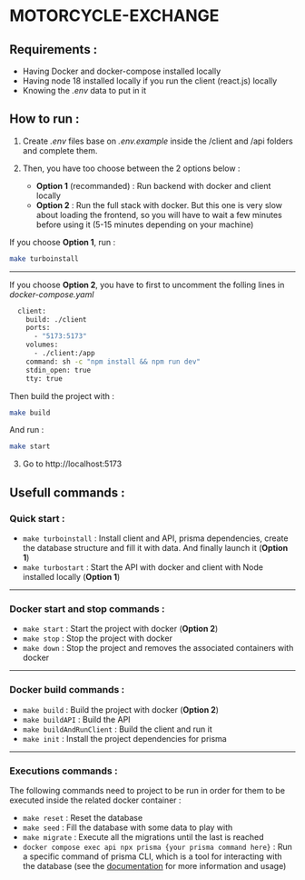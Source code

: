 # MOTORCYCLE-EXCHANGE

## Requirements :

- Having Docker and docker-compose installed locally
- Having node 18 installed locally if you run the client (react.js) locally
- Knowing the _.env_ data to put in it

## How to run :

1. Create _.env_ files base on _.env.example_ inside the /client and /api folders and complete them.

2. Then, you have too choose between the 2 options below :
   <br>
   - **Option 1** (recommanded) : Run backend with docker and client locally
   - **Option 2** : Run the full stack with docker. But this one is very slow about loading the frontend, so you will have to wait a few minutes before using it (5-15 minutes depending on your machine)

If you choose **Option 1**, run :

```bash
make turboinstall
```

---

If you choose **Option 2**, you have to first to uncomment the folling lines in _docker-compose.yaml_

```bash
  client:
    build: ./client
    ports:
      - "5173:5173"
    volumes:
      - ./client:/app
    command: sh -c "npm install && npm run dev"
    stdin_open: true
    tty: true
```

Then build the project with :

```bash
make build
```

And run :

```bash
make start
```

3.  Go to http://localhost:5173

## Usefull commands :

### Quick start :

- `make turboinstall` : Install client and API, prisma dependencies, create the database structure and fill it with data. And finally launch it (**Option 1**)
- `make turbostart` : Start the API with docker and client with Node installed locally (**Option 1**)

---

### Docker start and stop commands :

- `make start` : Start the project with docker (**Option 2**)
- `make stop` : Stop the project with docker
- `make down` : Stop the project and removes the associated containers with docker

---

### Docker build commands :

- `make build` : Build the project with docker (**Option 2**)
- `make buildAPI` : Build the API
- `make buildAndRunClient` : Build the client and run it
- `make init` : Install the project dependencies for prisma

---

### Executions commands :

The following commands need to project to be run in order for them to be executed inside the related docker container :

- `make reset` : Reset the database
- `make seed` : Fill the database with some data to play with
- `make migrate` : Execute all the migrations until the last is reached
- `docker compose exec api npx prisma {your prisma command here}` : Run a specific command of prisma CLI, which is a tool for interacting with the database (see the [documentation](https://www.prisma.io/docs/reference/api-reference/command-reference) for more information and usage)
